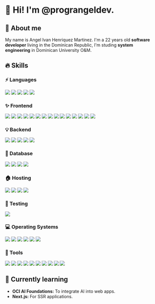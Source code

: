 <h1>👋 Hi! I'm @prograngeldev.</h1>
<h2>🌟 About me</h2>
<p>My name is Angel Ivan Henriquez Martinez. I'm a 22 years old <b>software developer</b> living in the Dominican Republic, I'm studing <b>system engineering</b> in Dominican University O&M.</p>

<h2>🔥 Skills</h2>
<h3>⚡ Languages</h3>
<span><img src="https://img.shields.io/badge/javascript-%23323330.svg?style=for-the-badge&logo=javascript&logoColor=%23F7DF1E" /></span>
<span><img src="https://img.shields.io/badge/typescript-%23007ACC.svg?style=for-the-badge&logo=typescript&logoColor=white" /></span>
<span><img src="https://img.shields.io/badge/python-3670A0?style=for-the-badge&logo=python&logoColor=ffdd54" /></span>
<span><img src="https://img.shields.io/badge/markdown-%23000000.svg?style=for-the-badge&logo=markdown&logoColor=white" /></span>
<span><img src="https://img.shields.io/badge/bash_script-%23121011.svg?style=for-the-badge&logo=gnu-bash&logoColor=white" /></span>

<h3>✨ Frontend</h3>
<span><img src="https://img.shields.io/badge/html5-%23E34F26.svg?style=for-the-badge&logo=html5&logoColor=white" /></span>
<span><img src="https://img.shields.io/badge/css3-%231572B6.svg?style=for-the-badge&logo=css3&logoColor=white" /></span>
<span><img src="https://img.shields.io/badge/SASS-hotpink.svg?style=for-the-badge&logo=SASS&logoColor=white" /></span>
<span><img src="https://img.shields.io/badge/tailwindcss-%2338B2AC.svg?style=for-the-badge&logo=tailwind-css&logoColor=white" /></span>
<span><img src="https://img.shields.io/badge/bootstrap-%238511FA.svg?style=for-the-badge&logo=bootstrap&logoColor=white" /></span>
<span><img src="https://img.shields.io/badge/bulma-00D0B1?style=for-the-badge&logo=bulma&logoColor=white" /></span>
<span><img src="https://img.shields.io/badge/ejs-%23B4CA65.svg?style=for-the-badge&logo=ejs&logoColor=black" /></span>
<span><img src="https://img.shields.io/badge/react-%2320232a.svg?style=for-the-badge&logo=react&logoColor=%2361DAFB" /></span>
<span><img src="https://img.shields.io/badge/-React%20Query-FF4154?style=for-the-badge&logo=react%20query&logoColor=white" /></span>
<span><img src="https://img.shields.io/badge/React_Router-CA4245?style=for-the-badge&logo=react-router&logoColor=white" /></span>
<span><img src="https://img.shields.io/badge/redux-%23593d88.svg?style=for-the-badge&logo=redux&logoColor=white" /></span>
<span><img src="https://img.shields.io/badge/Context--Api-000000?style=for-the-badge&logo=react" /></span>
<span><img src="https://img.shields.io/badge/Mantine-ffffff?style=for-the-badge&logo=Mantine&logoColor=339af0" /></span>
<span><img src="https://img.shields.io/badge/vite-%23646CFF.svg?style=for-the-badge&logo=vite&logoColor=white" /></span>
<span><img src="https://img.shields.io/badge/figma-%23F24E1E.svg?style=for-the-badge&logo=figma&logoColor=white" /></span>

<h3>💡 Backend</h3>
<span><img src="https://img.shields.io/badge/node.js-6DA55F?style=for-the-badge&logo=node.js&logoColor=white" /></span>
<span><img src="https://img.shields.io/badge/express.js-%23404d59.svg?style=for-the-badge&logo=express&logoColor=%2361DAFB" /></span>
<span><img src="https://img.shields.io/badge/JWT-black?style=for-the-badge&logo=JSON%20web%20tokens" /></span>
<span><img src="https://img.shields.io/badge/firebase-a08021?style=for-the-badge&logo=firebase&logoColor=ffcd34" /></span>
<span><img src="https://img.shields.io/badge/FastAPI-005571?style=for-the-badge&logo=fastapi" /></span>

<h3>💾 Database</h3>
<span><img src="https://img.shields.io/badge/MongoDB-%234ea94b.svg?style=for-the-badge&logo=mongodb&logoColor=white" /></span>
<span><img src="https://img.shields.io/badge/mysql-4479A1.svg?style=for-the-badge&logo=mysql&logoColor=white" /></span>
<span><img src="https://img.shields.io/badge/postgres-%23316192.svg?style=for-the-badge&logo=postgresql&logoColor=white" /></span>
<span><img src="https://img.shields.io/badge/sqlite-%2307405e.svg?style=for-the-badge&logo=sqlite&logoColor=white" /></span>

<h3>🏠 Hosting</h3>
<span><img src="https://img.shields.io/badge/firebase-%23039BE5.svg?style=for-the-badge&logo=firebase" /></span>
<span><img src="https://img.shields.io/badge/github%20pages-121013?style=for-the-badge&logo=github&logoColor=white" /></span>
<span><img src="https://img.shields.io/badge/Render-%46E3B7.svg?style=for-the-badge&logo=render&logoColor=white" /></span>
<span><img src="https://img.shields.io/badge/vercel-%23000000.svg?style=for-the-badge&logo=vercel&logoColor=white" /></span>

<h3>🧪 Testing</h3>
<span><img src="https://img.shields.io/badge/-Vitest-252529?style=for-the-badge&logo=vitest&logoColor=FCC72B" /></span>

<h3>💻 Operating Systems</h3>
<span><img src="https://img.shields.io/badge/Linux-FCC624?style=for-the-badge&logo=linux&logoColor=black" /></span>
<span><img src="https://img.shields.io/badge/Ubuntu-E95420?style=for-the-badge&logo=ubuntu&logoColor=white" /></span>
<span><img src="https://img.shields.io/badge/Linux%20Mint-87CF3E?style=for-the-badge&logo=Linux%20Mint&logoColor=white" /></span>
<span><img src="https://img.shields.io/badge/Kali-268BEE?style=for-the-badge&logo=kalilinux&logoColor=white" /></span>
<span><img src="https://img.shields.io/badge/Windows-0078D6?style=for-the-badge&logo=windows&logoColor=white" /></span>
<span><img src="https://img.shields.io/badge/Windows%2011-%230079d5.svg?style=for-the-badge&logo=Windows%2011&logoColor=white" /></span>

<h3>🧰 Tools</h3>
<span><img src="https://img.shields.io/badge/chatGPT-74aa9c?style=for-the-badge&logo=openai&logoColor=white" /></span>
<span><img src="https://img.shields.io/badge/Canva-%2300C4CC.svg?style=for-the-badge&logo=Canva&logoColor=white" /></span>
<span><img src="https://img.shields.io/badge/NPM-%23CB3837.svg?style=for-the-badge&logo=npm&logoColor=white" /></span>
<span><img src="https://img.shields.io/badge/zod-%233068b7.svg?style=for-the-badge&logo=zod&logoColor=white" /></span>
<span><img src="https://img.shields.io/badge/jupyter-%23FA0F00.svg?style=for-the-badge&logo=jupyter&logoColor=white" /></span>
<span><img src="https://img.shields.io/badge/VIM-%2311AB00.svg?style=for-the-badge&logo=vim&logoColor=white" /></span>
<span><img src="https://img.shields.io/badge/Visual%20Studio%20Code-0078d7.svg?style=for-the-badge&logo=visual-studio-code&logoColor=white" /></span>
<span><img src="https://img.shields.io/badge/ESLint-4B3263?style=for-the-badge&logo=eslint&logoColor=white" /></span>
<span><img src="https://img.shields.io/badge/Postman-FF6C37?style=for-the-badge&logo=postman&logoColor=white" /></span>
<span><img src="https://img.shields.io/badge/prettier-%23F7B93E.svg?style=for-the-badge&logo=prettier&logoColor=black" /></span>

<h2>🌱 Currently learning</h2>
<ul>
  <li><b>OCI AI Foundations:</b> To integrate AI into web apps.</li>
  <li><b>Next.js:</b> For SSR applications.</li>
</ul>
<!---
pr0g4ng3l/pr0g4ng3l is a ✨ special ✨ repository because its `README.md` (this file) appears on your GitHub profile.
You can click the Preview link to take a look at your changes.
--->
